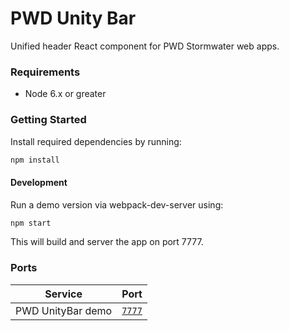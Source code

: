 # PWD Unity Bar

Unified header React component for PWD Stormwater web apps.

### Requirements

 * Node 6.x or greater

### Getting Started

Install required dependencies by running:

```sh
npm install
```

#### Development

Run a demo version via webpack-dev-server using:


```sh
npm start
```

This will build and server the app on port 7777.

### Ports

| Service           | Port                            |
| ----------------- | ------------------------------- |
| PWD UnityBar demo | [`7777`](http://localhost:7777) |
